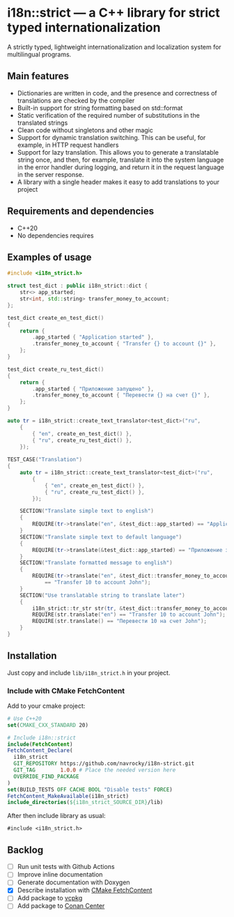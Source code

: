 # i18n::strict — a C++ library for strict typed internationalization

A strictly typed, lightweight internationalization and localization system for multilingual programs. 

## Main features

- Dictionaries are written in code, and the presence and correctness of translations are checked by the compiler
- Built-in support for string formatting based on std::format
- Static verification of the required number of substitutions in the translated strings
- Clean code without singletons and other magic
- Support for dynamic translation switching. This can be useful, for example, in HTTP request handlers
- Support for lazy translation. This allows you to generate a translatable string once, and then, for example, 
  translate it into the system language in the error handler during logging, and return it in the request language 
  in the server response.
- A library with a single header makes it easy to add translations to your project

## Requirements and dependencies

- C++20
- No dependencies requires

## Examples of usage

```cpp
#include <i18n_strict.h>

struct test_dict : public i18n_strict::dict {
    str<> app_started;
    str<int, std::string> transfer_money_to_account;
};

test_dict create_en_test_dict()
{
    return {
        .app_started { "Application started" },
        .transfer_money_to_account { "Transfer {} to account {}" },
    };
}

test_dict create_ru_test_dict()
{
    return {
        .app_started { "Приложение запущено" },
        .transfer_money_to_account { "Перевести {} на счет {}" },
    };
}

auto tr = i18n_strict::create_text_translator<test_dict>("ru",
    {
        { "en", create_en_test_dict() },
        { "ru", create_ru_test_dict() },
    });
    
TEST_CASE("Translation")
{
    auto tr = i18n_strict::create_text_translator<test_dict>("ru",
        {
            { "en", create_en_test_dict() },
            { "ru", create_ru_test_dict() },
        });

    SECTION("Translate simple text to english")
    {
        REQUIRE(tr->translate("en", &test_dict::app_started) == "Application started");
    }
    SECTION("Translate simple text to default language")
    {
        REQUIRE(tr->translate(&test_dict::app_started) == "Приложение запущено");
    }
    SECTION("Translate formatted message to english")
    {
        REQUIRE(tr->translate("en", &test_dict::transfer_money_to_account, 10, std::string("John"))
            == "Transfer 10 to account John");
    }
    SECTION("Use translatable string to translate later")
    {
        i18n_strict::tr_str str(tr, &test_dict::transfer_money_to_account, 10, "John");
        REQUIRE(str.translate("en") == "Transfer 10 to account John");
        REQUIRE(str.translate() == "Перевести 10 на счет John");
    }
}
```

## Installation

Just copy and include `lib/i18n_strict.h` in your project.

### Include with CMake FetchContent

Add to your cmake project:

```cmake
# Use C++20
set(CMAKE_CXX_STANDARD 20)

# Include i18n::strict
include(FetchContent)
FetchContent_Declare(
  i18n_strict
  GIT_REPOSITORY https://github.com/navrocky/i18n-strict.git
  GIT_TAG        1.0.0 # Place the needed version here
  OVERRIDE_FIND_PACKAGE
)
set(BUILD_TESTS OFF CACHE BOOL "Disable tests" FORCE)
FetchContent_MakeAvailable(i18n_strict)
include_directories(${i18n_strict_SOURCE_DIR}/lib)
```

After then include library as usual:

```
#include <i18n_strict.h>
```

## Backlog

- [ ] Run unit tests with Github Actions
- [ ] Improve inline documentation
- [ ] Generate documentation with Doxygen
- [x] Describe installation with [CMake FetchContent](https://cmake.org/cmake/help/latest/module/FetchContent.html)
- [ ] Add package to [vcpkg](https://vcpkg.io)
- [ ] Add package to [Conan Center](https://conan.io/center)
